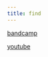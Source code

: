 ```yaml
---
title: find
---
```


<a href="https://enoodle.bandcamp.com">bandcamp</a>

<a href="https://www.youtube.com/@enoodle">youtube</a>
